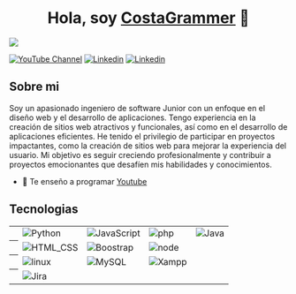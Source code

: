 <div align="center">
<h1 align="center">Hola, soy <a href="https://google.com">CostaGrammer</a> 👋</h1>
</div>
<img src="https://i.imgur.com/LLFGstv.jpeg">

[![YouTube Channel](https://img.shields.io/badge/Youtube-e6320b?logo=youtube)](https://youtube.com/costagrammer?sub_confirmation=1)
[![Linkedin](https://img.shields.io/badge/Linkedin-1e7dad?logo=linkedin)](www.linkedin.com/in/jean-carlos-mendez-7ab547291)
[![Linkedin](https://img.shields.io/badge/Portafolio-000000?logo=github)](www.error.com)

## Sobre mi

Soy un apasionado ingeniero de software Junior con un enfoque en el diseño web y el desarrollo de aplicaciones. Tengo experiencia en la creación de sitios web atractivos y funcionales, así como en el desarrollo de aplicaciones eficientes. He tenido el privilegio de participar en proyectos impactantes, como la creación de sitios web para mejorar la experiencia del usuario. Mi objetivo es seguir creciendo profesionalmente y contribuir a proyectos emocionantes que desafíen mis habilidades y conocimientos.

- 🎥 Te enseño a programar [Youtube](https://youtube.com/costagrammer?sub_confirmation=1)

## Tecnologias

<table class="table">
  <tbody>
   <tr>
    <th scope="row"><!--1--></th>
    <td> <img alt="Python" src="https://img.shields.io/badge/Python-blue?style=flat-square](https://img.shields.io/badge/Python-blue?style=flat-square&logo=Python&labelColor=FFFF00&color=000000"> </td>
    <td> <img alt="JavaScript" src="https://img.shields.io/badge/JavaScript-white?logo=JavaScript&logoColor=white&labelColor=ffeb1d&color=000000"> </td>
    <td> <img alt="php" src="https://img.shields.io/badge/PHP-white?logo=php&logoColor=ffffff&labelColor=572364&color=000000"> </td>
    <td> <img alt="Java" src="https://img.shields.io/badge/Java-white?logo=java&logoColor=ffffff&labelColor=0084ff&color=000000"> </td>
    <!-- <td> <img alt="csharp" src="https://img.shields.io/badge/C%23_.NET-path?style=flat-square&logo=.net&labelColor=8A2BE2&color=000000"> </td> -->
   </tr>

   <tr>
    <th scope="row"><!--2--></th>
    <td> <img alt="HTML_CSS" src="https://img.shields.io/badge/CSS-blue?style=flat-square&logo=internet&label=HTML&labelColor=orange"> </td> 
    <td> <img alt="Boostrap" src="https://img.shields.io/badge/Boostrap-path?style=flat&logo=bootstrap&labelColor=ffffff&color=000000"> </td>
    <td> <img alt="node" src="https://img.shields.io/badge/n⬢de.js-blue?style=flat-square](https://img.shields.io/badge/style=flat-square&logo=node.js&labelColor=000000&color=008f39"> </td>
   </tr>

   <tr>
    <th scope="row"><!--3--></th>
    <td> <img alt="linux" src="https://img.shields.io/badge/Linux-white?logo=linux&logoColor=000000&labelColor=ffe900&color=000000"> </td>
    <td> <img alt="MySQL" src="https://img.shields.io/badge/MySQL-black?style=flat-square&logo=Mysql&logoColor=white&labelColor=00aae4"> </td>
    <td> <img alt="Xampp" src="https://img.shields.io/badge/Xampp-black?style=flat-square&logo=Xampp&logoColor=white&labelColor=ffa800"> </td>
   </tr>

   <tr>
    <th scope="row"><!--4--></th>
    <td> <img alt="Jira" src="https://img.shields.io/badge/❖%20Jira-blue?logo=Jira&labelColor=blue&color=000000"> </td>
    <td> <!-- <img alt="androind" src="https://img.shields.io/badge/IDE_AndroidStudio-path?style=flat-square&logo=android&labelColor=ffffff&color=000000"> --> </td>
   </tr>
        
  </tbody>
</table>
